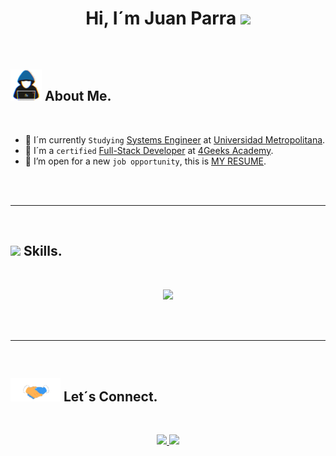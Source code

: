 <h1 align="center"><b>Hi, I´m Juan Parra </b><img src="https://media.giphy.com/media/hvRJCLFzcasrR4ia7z/giphy.gif" width="35"></h1>
<br>
<h2><picture><img src = "https://github.com/0xAbdulKhalid/0xAbdulKhalid/raw/main/assets/mdImages/about_me.gif" width = 50px></picture> About Me.</h2>
<br>

- 🎒  I´m currently `Studying` [Systems Engineer](https://www.unimet.edu.ve/facultad_ingenieria/ingenieria-de-sistemas/) at [Universidad Metropolitana](https://www.unimet.edu.ve).
- 🏫 I´m a `certified` [Full-Stack Developer](https://4geeksacademy.com/es/coding-bootcamps/desarrollador-full-stack) at [4Geeks Academy](https://4geeks.com/es).
- :thinking: I’m open for a new `job opportunity`, this is [MY RESUME](https://flowcv.com/resume/1vdhjko9ws).
  
<br>
<br>

-----

<br>

<h2><img src="https://media2.giphy.com/media/QssGEmpkyEOhBCb7e1/giphy.gif?cid=ecf05e47a0n3gi1bfqntqmob8g9aid1oyj2wr3ds3mg700bl&rid=giphy.gif" width ="25"> Skills.</h2>
<br>
<p align="center">
  <a href="https://skillicons.dev">
    <img src="https://skillicons.dev/icons?i=laravel,flask,git,github,java,js,nodejs,py,react,vscode&perline=10" />
  </a>
</p>

<br>
<br>

-----

<br>


<h2><img src="https://github.com/0xAbdulKhalid/0xAbdulKhalid/raw/main/assets/mdImages/handshake.gif" width ="80"> Let´s Connect.</h2>
<br>
<p align="center">
<a href="mailto:parrfjp@gmail.com" target="blank">
<img src="https://img.shields.io/badge/Click%20to%20Action-Mail-red" />
</a>
<a href="https://www.linkedin.com/in/juan-pablo-parra-freitas-7285b7256/" target="blank">
<img src="https://img.shields.io/badge/Click%20to%20Action-Linkedin-blue" />
</a>
</p>



<!--
**ParraJuanPablo/ParraJuanPablo** is a ✨ _special_ ✨ repository because its `README.md` (this file) appears on your GitHub profile.

Here are some ideas to get you started:

- 🔭 I’m currently working on ...
- 🌱 I’m currently learning ...
- 👯 I’m looking to collaborate on ...
- 🤔 I’m looking for help with ...
- 💬 Ask me about ...
- 📫 How to reach me: ...
- 😄 Pronouns: ...
- ⚡ Fun fact: ...
-->
